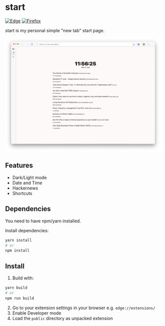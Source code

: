 # start

[![Edge](https://img.shields.io/badge/Edge-0078D7?style=for-the-badge&logo=Microsoft-edge&logoColor=white)](https://microsoftedge.microsoft.com/addons/detail/start/ggaeigpbmhbldacgnlafbiobppjblpic) [![Firefox](https://img.shields.io/badge/Firefox-FF7139?style=for-the-badge&logo=Firefox-Browser&logoColor=white)](https://addons.mozilla.org/en-US/firefox/addon/hnstart/)

start is my personal simple "new tab" start page.

![Screenshot](screenshot.png)

## Features

- Dark/Light mode
- Date and Time
- Hackernews
- Shortcuts

## Dependencies

You need to have npm/yarn installed.

Install dependencies:

```sh
yarn install
# or
npm install
```

## Install

1. Build with:

```sh
yarn build
# or
npm run build
```

2. Go to your extension settings in your browser e.g. `edge://extensions/`
3. Enable Developer mode
4. Load the `public` directory as unpacked extension
